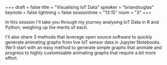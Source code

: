 +++
draft = false
title = "Visualising IoT Data"
speaker = "briandouglas"
keynote = false
lightning = false
sessiontime = "13:15"
room = "3"
+++

In this session I'll take you through my journey analysing IoT Data in R and Python, weighing up the merits of each.

I'll also share 3 methods that leverage open source software to quickly generate animating graphs from live IoT sensor data in Jupyter Notebooks. We'll start with an easy method to generate simple graphs that animate and progress to highly customisable animating graphs that require a bit more effort.